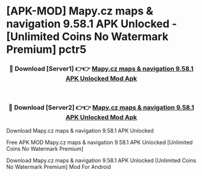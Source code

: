 # [APK-MOD] Mapy.cz  maps & navigation 9.58.1 APK Unlocked - [Unlimited Coins No Watermark Premium] pctr5



<div align="center">
<h3>🔴 Download [Server1] 👉👉 <a href="https://momento.my/?title=Mapy.cz__maps_&_navigation_9.58.1_APK_Unlocked">Mapy.cz  maps & navigation 9.58.1 APK Unlocked Mod Apk</a></h3><br>

<h3>🔴 Download [Server2] 👉👉 <a href="https://momento.my/?title=Mapy.cz__maps_&_navigation_9.58.1_APK_Unlocked">Mapy.cz  maps & navigation 9.58.1 APK Unlocked Mod Apk</a></h3>
</div>



Download Mapy.cz  maps & navigation 9.58.1 APK Unlocked 

Free APK MOD Mapy.cz  maps & navigation 9.58.1 APK Unlocked [Unlimited Coins No Watermark Premium]

Download Mapy.cz  maps & navigation 9.58.1 APK Unlocked [Unlimited Coins No Watermark Premium] Mod For Android
